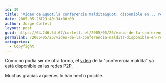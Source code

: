 ```yaml
---
id: 39
title: 'Ví­deo de &quot;la conferencia maldita&quot; disponible en... redes P2P'
date: 2005-05-26T23:40:34+00:00
author: Jorge Cortell
layout: post
guid: https://64.246.54.67/cortell.net/2005/05/26/video-de-la-conferencia-maldita-disponible-en-redes-p2p/
permalink: /2005/05/26/video-de-la-conferencia-maldita-disponible-en-redes-p2p/
categories:
  - Copyfight
---
```

Como no podí­a ser de otra forma, el [ví­deo](//|file|Jorge%20Cortell_Conferí¨ncia%20censurada%20per%20la%20UPV%20-Descargar%20música%20es%20legal%20y%20bueno-_04-05-05.avi|1608165348|9BDC87101AAD1263557D515F3C3EA9EC|/) de la "conferencia maldita" ya está disponible en las redes P2P.

Muchas gracias a quienes lo han hecho posible.